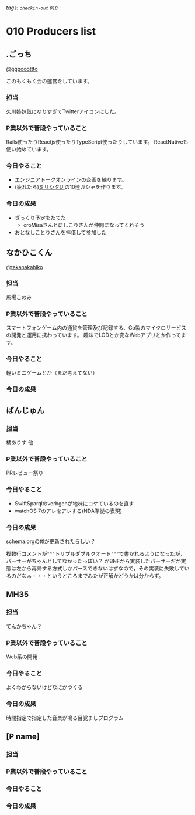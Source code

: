 ###### tags: `checkin-out` `010`

# 010 Producers list

## .ごっち

[@gggooottto](https://twitter.com/gggooottto)

このもくもく会の運営をしています。

### 担当

久川姉妹気になりすぎてTwitterアイコンにした。

### P業以外で普段やっていること

Rails使ったりReactjs使ったりTypeScript使ったりしています。
ReactNativeも使い始めています。

### 今日やること

- [エンジニアトークオンライン](https://github.com/imas/hackathon/issues/160)の企画を練ります。
- (疲れたら)[ミリシタUI](https://spamltheater.yougoto510.vercel.app/)の10連ガシャを作ります。

### 今日の成果

- [ざっくり予定をたてた](https://github.com/imas/hackathon/issues/160#issuecomment-662396576)
  - croMisaさんとにしこりさんが仲間になってくれそう
- おとなしことりさんを拝借して参加した

## なかひこくん

[@takanakahiko](https://twitter.com/takanakahiko)

### 担当

馬場このみ

### P業以外で普段やっていること

スマートフォンゲーム内の通貨を管理及び記録する、Go製のマイクロサービスの開発と運用に携わっています。
趣味でLODとか変なWebアプリとか作ってます。

### 今日やること

軽いミニゲームとか（まだ考えてない）

### 今日の成果


## ばんじゅん

### 担当

橘ありす
他

### P業以外で普段やっていること

PRレビュー祭り

### 今日やること

* SwiftSparqlのverbgenが地味にコケているのを直す
* watchOS 7のアレをアレする(NDA準拠の表現)

### 今日の成果

schema.orgのttlが更新されたらしい？

複数行コメントが`"""`トリプルダブルクオート`"""`で書かれるようになったが，パーサーがちゃんとしてなかったっぽい？ がBNFから実装したパーサーだが実態は左から再帰する方式しかパースできないはずなので，その実装に失敗しているのだなぁ・・・というところまでみたが正解かどうかは分からず。

## MH35

### 担当

てんかちゃん？

### P業以外で普段やっていること

Web系の開発

### 今日やること

よくわからないけどなにかつくる

### 今日の成果

時間指定で指定した音楽が鳴る目覚ましプログラム


## [P name]

### 担当

### P業以外で普段やっていること

### 今日やること

### 今日の成果
